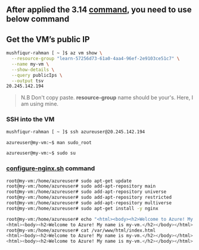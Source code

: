 ## After applied the 3.14 [command](https://learn.microsoft.com/en-us/training/modules/describe-azure-compute-networking-services/3-exercise-create-azure-virtual-machine), you need to use below command

## Get the VM’s public IP

```bash
mushfiqur-rahman [ ~ ]$ az vm show \
  --resource-group "learn-57256d73-61a0-4aa4-96ef-2e9103ce51c7" \
  --name my-vm \
  --show-details \
  --query publicIps \
  --output tsv
20.245.142.194
```

> N.B Don't copy paste. **resource-group** name should be your's. Here, I am using mine.

### SSH into the VM

```bash
mushfiqur-rahman [ ~ ]$ ssh azureuser@20.245.142.194
```

```bash
azureuser@my-vm:~$ man sudo_root
```

```bash
azureuser@my-vm:~$ sudo su
```

### [configure-nginx.sh](https://raw.githubusercontent.com/MicrosoftDocs/mslearn-welcome-to-azure/master/configure-nginx.sh) command

```bash
root@my-vm:/home/azureuser# sudo apt-get update
root@my-vm:/home/azureuser# sudo add-apt-repository main
root@my-vm:/home/azureuser# sudo add-apt-repository universe
root@my-vm:/home/azureuser# sudo add-apt-repository restricted
root@my-vm:/home/azureuser# sudo add-apt-repository multiverse
root@my-vm:/home/azureuser# sudo apt-get install -y nginx
```

```bash
root@my-vm:/home/azureuser# echo "<html><body><h2>Welcome to Azure! My name is $(hostname).</h2></body></html>" | sudo tee -a /var/www/html/index.html
<html><body><h2>Welcome to Azure! My name is my-vm.</h2></body></html>
root@my-vm:/home/azureuser# cat /var/www/html/index.html
<html><body><h2>Welcome to Azure! My name is my-vm.</h2></body></html>
<html><body><h2>Welcome to Azure! My name is my-vm.</h2></body></html>
```
